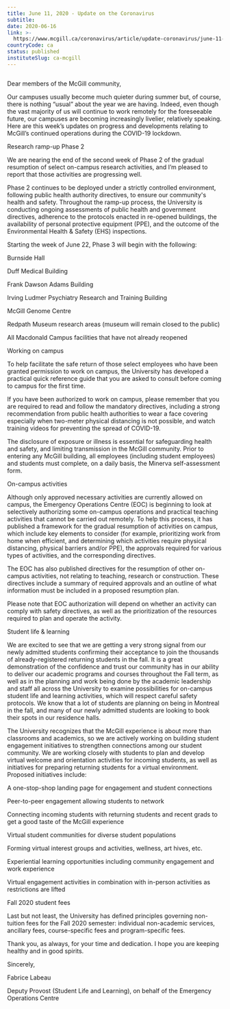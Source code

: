 ```yaml
---
title: June 11, 2020 - Update on the Coronavirus
subtitle: 
date: 2020-06-16
link: >-
  https://www.mcgill.ca/coronavirus/article/update-coronavirus/june-11-2020-update-coronavirus
countryCode: ca
status: published
instituteSlug: ca-mcgill
---
```

![]()

Dear members of the McGill community,

Our campuses usually become much quieter during summer but, of course, there is nothing “usual” about the year we are having. Indeed, even though the vast majority of us will continue to work remotely for the foreseeable future, our campuses are becoming increasingly livelier, relatively speaking. Here are this week’s updates on progress and developments relating to McGill’s continued operations during the COVID-19 lockdown.

Research ramp-up Phase 2

We are nearing the end of the second week of Phase 2 of the gradual resumption of select on-campus research activities, and I’m pleased to report that those activities are progressing well.

Phase 2 continues to be deployed under a strictly controlled environment, following public health authority directives, to ensure our community's health and safety. Throughout the ramp-up process, the University is conducting ongoing assessments of public health and government directives, adherence to the protocols enacted in re-opened buildings, the availability of personal protective equipment (PPE), and the outcome of the Environmental Health & Safety (EHS) inspections.

Starting the week of June 22, Phase 3 will begin with the following:

Burnside Hall

Duff Medical Building

Frank Dawson Adams Building

Irving Ludmer Psychiatry Research and Training Building

McGill Genome Centre

Redpath Museum research areas (museum will remain closed to the public)

All Macdonald Campus facilities that have not already reopened

Working on campus

To help facilitate the safe return of those select employees who have been granted permission to work on campus, the University has developed a practical quick reference guide that you are asked to consult before coming to campus for the first time.

If you have been authorized to work on campus, please remember that you are required to read and follow the mandatory directives, including a strong recommendation from public health authorities to wear a face covering especially when two-meter physical distancing is not possible, and watch training videos for preventing the spread of COVID-19.

The disclosure of exposure or illness is essential for safeguarding health and safety, and limiting transmission in the McGill community. Prior to entering any McGill building, all employees (including student employees) and students must complete, on a daily basis, the Minerva self-assessment form.

On-campus activities

Although only approved necessary activities are currently allowed on campus, the Emergency Operations Centre (EOC) is beginning to look at selectively authorizing some on-campus operations and practical teaching activities that cannot be carried out remotely. To help this process, it has published a framework for the gradual resumption of activities on campus, which include key elements to consider (for example, prioritizing work from home when efficient, and determining which activities require physical distancing, physical barriers and/or PPE), the approvals required for various types of activities, and the corresponding directives.

The EOC has also published directives for the resumption of other on-campus activities, not relating to teaching, research or construction. These directives include a summary of required approvals and an outline of what information must be included in a proposed resumption plan.

Please note that EOC authorization will depend on whether an activity can comply with safety directives, as well as the prioritization of the resources required to plan and operate the activity.

Student life & learning

We are excited to see that we are getting a very strong signal from our newly admitted students confirming their acceptance to join the thousands of already-registered returning students in the fall. It is a great demonstration of the confidence and trust our community has in our ability to deliver our academic programs and courses throughout the Fall term, as well as in the planning and work being done by the academic leadership and staff all across the University to examine possibilities for on-campus student life and learning activities, which will respect careful safety protocols. We know that a lot of students are planning on being in Montreal in the fall, and many of our newly admitted students are looking to book their spots in our residence halls.

The University recognizes that the McGill experience is about more than classrooms and academics, so we are actively working on building student engagement initiatives to strengthen connections among our student community. We are working closely with students to plan and develop virtual welcome and orientation activities for incoming students, as well as initiatives for preparing returning students for a virtual environment. Proposed initiatives include:

A one-stop-shop landing page for engagement and student connections

Peer-to-peer engagement allowing students to network

Connecting incoming students with returning students and recent grads to get a good taste of the McGill experience

Virtual student communities for diverse student populations

Forming virtual interest groups and activities, wellness, art hives, etc.

Experiential learning opportunities including community engagement and work experience

Virtual engagement activities in combination with in-person activities as restrictions are lifted

Fall 2020 student fees

Last but not least, the University has defined principles governing non-tuition fees for the Fall 2020 semester: individual non-academic services, ancillary fees, course-specific fees and program-specific fees.

Thank you, as always, for your time and dedication. I hope you are keeping healthy and in good spirits.

Sincerely,

Fabrice Labeau

Deputy Provost (Student Life and Learning), on behalf of the Emergency Operations Centre